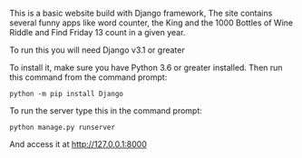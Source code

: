 This is a basic website build with Django framework, The site contains several funny apps like
word counter, the King and the 1000 Bottles of Wine Riddle and Find Friday 13 count in a given year.

To run this you will need Django v3.1 or greater

To install it, make sure you have Python 3.6 or greater installed. Then run
this command from the command prompt:

    python -m pip install Django
    
    
To run the server type this in the command prompt:

    python manage.py runserver
    
And access it at http://127.0.0.1:8000

